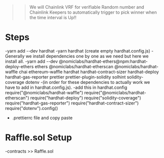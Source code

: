 >> We will Chainlink VRF for verifiable Random number and Chainlink Keepers to automatically trigger to pick winner when the time interval is Up!!

# Steps

 -yarn add --dev hardhat
 -yarn hardhat (create empty hardhat.config.js)
 -Generally we install dependencies one by one as we need but here we install all.
 -yarn add --dev @nomiclabs/hardhat-ethers@npm:hardhat-deploy-ethers ethers @nomiclabs/hardhat-etherscan @nomiclabs/hardhat-waffle chai ethereum-waffle hardhat hardhat-contract-sizer hardhat-deploy hardhat-gas-reporter prettier prettier-plugin-solidity solhint solidity-coverage dotenv
 -(in order for these dependencies to actually work we have to add in hardhat.config.js).
 -add this in hardhat.config
 require("@nomiclabs/hardhat-waffle")
require("@nomiclabs/hardhat-etherscan")
require("hardhat-deploy")
require("solidity-coverage")
require("hardhat-gas-reporter")
require("hardhat-contract-sizer")
require("dotenv").config()

- .prettierrc file and copy paste

# Raffle.sol Setup

 -contracts >> Raffle.sol

